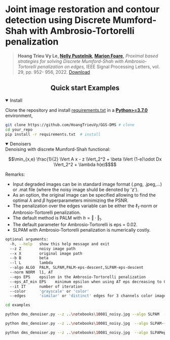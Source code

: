 # Joint image restoration and contour detection using Discrete Mumford-Shah with Ambrosio-Tortorelli penalization
> **Hoang Trieu Vy Le, [Nelly Pustelnik](https://perso.ens-lyon.fr/nelly.pustelnik/), [Marion Foare](https://perso.ens-lyon.fr/marion.foare/),**
*Proximal based strategies for solving Discrete Mumford-Shah with Ambrosio-Tortorelli penalization on edges,* IEEE Signal Processing Letters, vol. 29, pp. 952- 956, 2022. [Download](https://ieeexplore.ieee.org/abstract/document/9723590)

## <div align="center">Quick start Examples </div>

<details open>
<summary>Install</summary>

Clone the repository and install [requirements.txt]() in a
[**Python>=3.7.0**](https://www.python.org/) environment,


```bash
git clone https://github.com/HoangTrieuVy/GGS-DMS # clone
cd your_repo
pip install -r requirements.txt  # install
```

</details>

<details open>
<summary>Denoisers</summary>
Denoising with discrete Mumford-Shah functional:

```math
\min_{x,e} \frac{1}{2} \Vert A x - z \Vert_2^2 + \beta \Vert (1-e)\odot Dx \Vert_2^2 + \lambda h(e)$$
```
 
 Remarks:
 * Input degraded images can be in standard image format (.png, .jpeg,...)  or .mat file (where the noisy image shuld be denoted by 'z').
 * As an option, the original image can be specified allowing to find the optimal $\lambda$ and $\beta$ hyperparameters minimizing the PSNR.
 * The penalization over the edges variable can be either the $\ell_1$-norm or Ambrosio-Tortorelli penalization.
 * The default method is PALM with $h = \Vert \cdot \Vert_1$.
 * The default parameter for Ambrosio-Tortorelli is  eps = 0.02.
 * SLPAM with Ambrosio-Tortorelli penalization is numerically costly.

```bash
optional arguments:
  -h, --help   show this help message and exit
  --z Z        noisy image path
  --x X        original image path
  --b B        beta
  --l L        lambda
  --algo ALGO  PALM, SLPAM,PALM-eps-descent,SLPAM-eps-descent
  --norm NORM  l1, AT
  --eps EPS    epsilon in the Ambrosio-Tortorelli penalization
  --eps_AT_min EPS    minimum epsilon when using AT eps decreasing to 0 
  --it IT      number of iteration
  --color      'grayscale' or 'color'
  --edges      'similar' or 'distinct' edges for 3 channels color images 
 ```
 
```bash
cd examples

python dms_denoiser.py --z ..\notebooks\10081_noisy.jpg --algo SLPAM  --b 4 --l 1e-2 

python dms_denoiser.py --z ..\notebooks\10081_noisy.jpg  --algo SLPAM--norm AT --b 4 --l 1e-2 --eps 0.02 --eps_AT_min 0.002

python dms_denoiser.py --z ..\notebooks\10081_noisy.jpg  --algo SLPAMeps-descent --norm AT --b 4 --l 3e-3 --eps 0.02 --eps_AT_min 0.002

 ```
  
